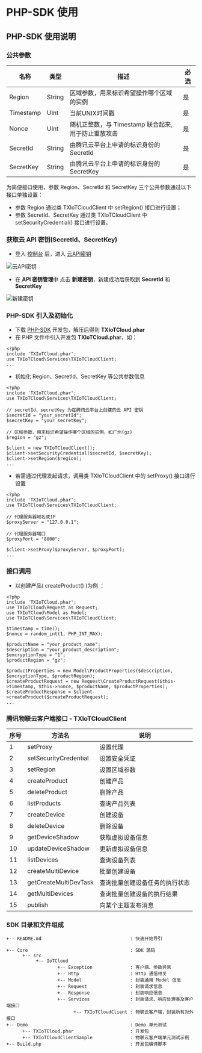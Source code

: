 #  PHP-SDK 使用

## PHP-SDK 使用说明
### 公共参数

|  名称       |    类型    |               描述                          | 必选 |
| ---------- | --------- | --------------------------------------------|-----|
|  Region    | String   | 区域参数，用来标识希望操作哪个区域的实例            |  是  |
|  Timestamp | UInt     | 当前UNIX时间戳                                 |  是  |
|  Nonce     | UInt     | 随机正整数，与 Timestamp 联合起来, 用于防止重放攻击 |  是  |
|  SecretId  | String   | 由腾讯云平台上申请的标识身份的 SecretId            |  是 |
|  SecretKey | String   | 由腾讯云平台上申请的标识身份的 SecretKey           |  是 |

为简便接口使用，参数 Region、SecretId 和 SecretKey 三个公共参数通过以下接口单独设置：

- 参数 Region 通过类 TXIoTCloudClient 中 setRegion() 接口进行设置；
- 参数 SecretId、SecretKey 通过类 TXIoTCloudClient 中 setSecurityCredential() 接口进行设置。

### 获取云 API 密钥(SecretId、SecretKey)
- 登入 [控制台](https://console.cloud.tencent.com/iotcloud) 后，进入 [云API密钥](https://console.cloud.tencent.com/cam/capi)

![云API密钥](https://mc.qcloudimg.com/static/img/62352850496e6184f6a74f496f8d8638/miyao1.png)

- 在 **API 密钥管理**中 点击 **新建密钥**，新建成功后获取到 **SecretId** 和 **SecretKey**

![新建密钥](https://mc.qcloudimg.com/static/img/81d74a87132a2b8e92989bd4abd32278/miyao2.png)

### PHP-SDK 引入及初始化 
- 下载 [PHP-SDK](https://mc.qcloudimg.com/static/archive/efa554822424bdb785491f5d144acc28/TXIoTCloud-restapi-php-sdk.zip) 开发包，解压后得到 **TXIoTCloud.phar**
- 在 PHP 文件中引入开发包 **TXIoTCloud.phar**，如：
```
<?php
include 'TXIoTCloud.phar';
use TXIoTCloud\Services\TXIoTCloudClient;
...
```
- 初始化 Region、SecretId、SecretKey 等公共参数信息
```
<?php
include 'TXIoTCloud.phar';
use TXIoTCloud\Services\TXIoTCloudClient;

// secretId、secretKey 为在腾讯云平台上创建的云 API 密钥 
$secretId = "your_secretId";
$secretKey = "your_secretKey";

// 区域参数，用来标识希望操作哪个区域的实例，如广州(gz)
$region = "gz";

$client = new TXIoTCloudClient();
$client->setSecurityCredential($secretId, $secretKey);
$client->setRegion($region);
...
```
- 若需通过代理发起请求，调用类 TXIoTCloudClient 中的 setProxy() 接口进行设置
```
<?php
include 'TXIoTCloud.phar';
use TXIoTCloud\Services\TXIoTCloudClient;

// 代理服务器域名或IP
$proxyServer = "127.0.0.1";

// 代理服务器端口
$proxyPort = "8000";

$client->setProxy($proxyServer, $proxyPort);
...
```

### 接口调用
- 以创建产品( createProduct() )为例 ：
```
<?php
include 'TXIoTCloud.phar';
use TXIoTCloud\Request as Request;
use TXIoTCloud\Model as Model;
use TXIoTCloud\Services\TXIoTCloudClient;

$timestamp = time();
$nonce = random_int(1, PHP_INT_MAX);

$productName = "your_product_name";
$description = "your_product_description";
$encryptionType = "1";
$productRegion = "gz";

$productProperties = new Model\ProductProperties($description, $encryptionType, $productRegion);
$createProductRequest = new Request\CreateProductRequest($this->timestamp, $this->nonce, $productName, $productProperties);
$createProductResponse = $client->createProduct($createProductRequest);
...
```

###  腾讯物联云客户端接口 - TXIoTCloudClient

| 序号  |         方法名           | 说明                       |
| ---- | ----------------------- | -------------------------  |
| 1    | setProxy                | 设置代理                    |
| 2    | setSecurityCredential   | 设置安全凭证                 |
| 3    | setRegion               | 设置区域参数                 |
| 4    | createProduct           | 创建产品                    |
| 5    | deleteProduct           | 删除产品                    |
| 6    | listProducts            | 查询产品列表                 |
| 7    | createDevice            | 创建设备                    |
| 8    | deleteDevice            | 删除设备                    |
| 9    | getDeviceShadow         | 获取虚拟设备信息              |
| 10   | updateDeviceShadow      | 更新虚拟设备信息              |
| 11   | listDevices             | 查询设备列表                 |
| 12   | createMultiDevice       | 批量创建设备                 |
| 13   | getCreateMultiDevTask   | 查询批量创建设备任务的执行状态  |
| 14   | getMultiDevices         | 查询批量创建设备的执行结果     |
| 15   | publish                 | 向某个主题发布消息            |

### SDK 目录和文件组成

```
+-- README.md                                 : 快速开始导引

+-- Core                                      : SDK 源码
      +-- src                                       
           +-- IoTCloud
                   +-- Exception              : 客户端、参数异常
                   +-- Http                   : Http 通信相关
                   +-- Model                  : 封装通用 Model 信息
                   +-- Request                : 封装请求信息
                   +-- Response               : 封装响应信息
                   +-- Services               : 封装请求、响应处理类及客户端接口   
                         +-- TXIoTCloudClient : 物联云客户端，封装所有对外接口             
+-- Demo                                      : Demo 单元测试
      +-- TXIoTCloud.phar                     : 开发包
      +-- TXIoTCloudClientSample              : 物联云客户端单元测试示例   
+-- Build.php                                 : 开发包编译脚本                          
```